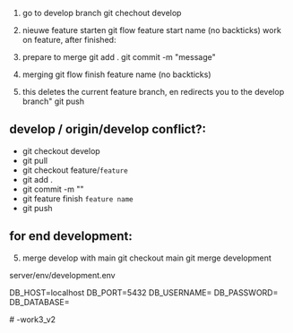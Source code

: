 1. go to develop branch
git chechout develop
2. nieuwe feature starten
git flow feature start name (no backticks)
work on feature, after finished:

3. prepare to merge
git add .
git commit -m "message"
4. merging
git flow finish feature name (no backticks)
4. this deletes the current feature branch, en redirects you to the develop branch"
git push

## develop / origin/develop conflict?:

- git checkout develop
- git pull 
- git checkout feature/`feature`
- git add .
- git commit -m ""
- git feature finish `feature name`
- git push

## for end development:
5. merge develop with main
git checkout main
git merge development





server/env/development.env

DB_HOST=localhost
DB_PORT=5432
DB_USERNAME=
DB_PASSWORD=
DB_DATABASE=

#   - w o r k 3 _ v 2  
 